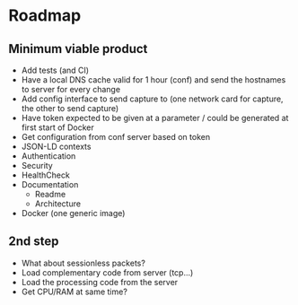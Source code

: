 # Roadmap

## Minimum viable product
- Add tests (and CI)
- Have a local DNS cache valid for 1 hour (conf) and send the hostnames to server for every change
- Add config interface to send capture to (one network card for capture, the other to send capture)
- Have token expected to be given at a parameter / could be generated at first start of Docker
- Get configuration from conf server based on token
- JSON-LD contexts
- Authentication
- Security
- HealthCheck
- Documentation
  * Readme
  * Architecture
- Docker (one generic image)

## 2nd step
- What about sessionless packets?
- Load complementary code from server (tcp...)
- Load the processing code from the server
- Get CPU/RAM at same time?
